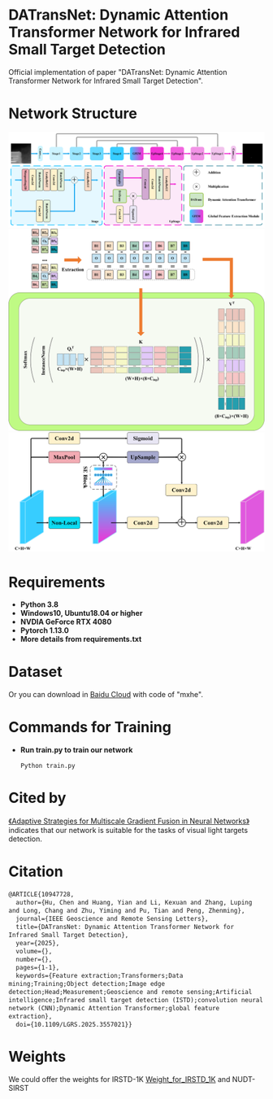 # DATransNet: Dynamic Attention Transformer Network for Infrared Small Target Detection

 Official implementation of paper "DATransNet: Dynamic Attention Transformer Network for Infrared Small Target Detection".

# Network Structure

![Backbone](backbone.png)
![GradFormer](fig_0.png)
![Global Feature Extraction Module](GFEM.png)

# Requirements

* **Python 3.8**
* **Windows10, Ubuntu18.04 or higher**
* **NVDIA GeForce RTX 4080**
* **Pytorch 1.13.0**
* **More details from requirements.txt**

# Dataset

Or you can download in [Baidu Cloud](https://pan.baidu.com/s/19DOSJZTHC0KO-wKyGRSldQ?pwd=mxhe) with code of "mxhe".

# Commands for Training

* **Run train.py to train our network**
  ```Run
  Python train.py
  ```

# Cited by

[《Adaptive Strategies for Multiscale Gradient Fusion in Neural Networks》](https://www.researchgate.net/profile/Xinyi-Zhang-235/publication/385103761_Adaptive_Strategies_for_Multiscale_Gradient_Fusion_in_Neural_Networks/links/6716a74209ba2d0c76174965/Adaptive-Strategies-for-Multiscale-Gradient-Fusion-in-Neural-Networks.pdf) indicates that our network is suitable for the tasks of visual light targets detection.

# Citation

```Citation
@ARTICLE{10947728,
  author={Hu, Chen and Huang, Yian and Li, Kexuan and Zhang, Luping and Long, Chang and Zhu, Yiming and Pu, Tian and Peng, Zhenming},
  journal={IEEE Geoscience and Remote Sensing Letters}, 
  title={DATransNet: Dynamic Attention Transformer Network for Infrared Small Target Detection}, 
  year={2025},
  volume={},
  number={},
  pages={1-1},
  keywords={Feature extraction;Transformers;Data mining;Training;Object detection;Image edge detection;Head;Measurement;Geoscience and remote sensing;Artificial intelligence;Infrared small target detection (ISTD);convolution neural network (CNN);Dynamic Attention Transformer;global feature extraction},
  doi={10.1109/LGRS.2025.3557021}}
```

# Weights

We could offer the weights for IRSTD-1K [Weight_for_IRSTD_1K](best_ckpt_for_IRSTD_1K.pth.tar) and NUDT-SIRST
